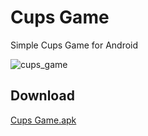# Cups Game

Simple Cups Game for Android

![cups_game](https://user-images.githubusercontent.com/48946749/71493539-3fa30680-281e-11ea-97b3-074aae1cebea.gif)

## Download

[Cups Game.apk](https://drive.google.com/file/d/1RRf-g_memNbzr4T3rctUh8981n3-aR7N/view?usp=sharing)

